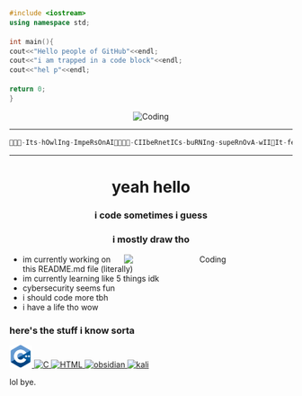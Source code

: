   
```c++
#include <iostream>
using namespace std;

int main(){
cout<<"Hello people of GitHub"<<endl;
cout<<"i am trapped in a code block"<<endl;
cout<<"hel p"<<endl;

return 0;
}
```

<p align="center">
<img align="center" alt="Coding" width="600"  src="https://media2.giphy.com/media/udK21RQeWtaGQ/giphy.gif?cid=ecf05e47rq4fvlfkxurhggub5njqowgf3jxxdzv734gym6cj&ep=v1_gifs_search&rid=giphy.gif&ct=g"/>
</p>

---

```js
-Its-hOwlIng-ImpeRsOnAI-CIIbeRnetICs-buRNIng-supeRnOvA-wIIIt-feeDIng-nIhIlIsthIsteRIA-thROugh-=pAIn=DespeRAtI2n-AnDRunAwAI-soCIAL=DeCQDlng--psIChoAnAlIsIs-getsto--redAcTED=-=1ongbefoRe-theoRetICAl-thAnAtosbursT=Up-the-whQle==o-peRAtIOn-=
```
---

<h1 align="center">yeah hello</h1>
<h3 align="center">i code sometimes i guess</h3>
<h3 align="center">i mostly draw tho</h3>
<p align="center">
<img align="right" alt="Coding" width="300" src="https://media4.giphy.com/media/v1.Y2lkPTc5MGI3NjExYjI4YmYwZDg5YmVjNzliMjMwMjEzMzA4OTJhZDIyOWQyOTRkZWIyOCZlcD12MV9pbnRlcm5hbF9naWZzX2dpZklkJmN0PWc/xWlgutH3ZZF6w/giphy.gif"/>
 </p>

- im currently working on this README.md file (literally)  
- im currently learning like 5 things idk
- cybersecurity seems fun
- i should code more tbh
- i have a life tho wow

<h3 align="left">here's the stuff i know  sorta</h3>
<p align="left"> 
<a href="https://www.w3schools.com/cpp/" target="_blank" rel="noreferrer"> <img src="https://raw.githubusercontent.com/devicons/devicon/master/icons/cplusplus/cplusplus-original.svg" alt="cplusplus" width="40" height="40"/> </a> 
<a href="https://www.w3schools.com/c/" target="_blank" rel="noreferrer"> <img src="https://github.com/erdlingchen/erdlingchen/assets/109912002/db1da6a8-4356-4298-9b5c-f043e8b9518b" alt="C" width="40" height="40"/> </a>
<a href="https://www.w3schools.com/html/" target="_blank" rel="noreferrer"> <img src="https://github.com/erdlingchen/erdlingchen/assets/109912002/a2e90f19-87a9-4997-8039-51b242d77edc" alt="HTML" width="40" height="40"/> </a>  
<a href="https://obsidian.md/" target="_blank" rel="noreferrer"> <img src="https://github.com/erdlingchen/erdlingchen/assets/109912002/70e9f05f-a6c9-46e5-a906-834e184554f0" alt="obsidian" width="40" height="40"/> </a> 
<a href="https://www.kali.org/" target="_blank" rel="noreferrer"> <img src="https://github.com/erdlingchen/erdlingchen/assets/109912002/dab7a45b-02b2-4bb3-be35-879df3d8bf7a" alt="kali" width="40" height="40"/> </a>
</p>



lol bye.


<!--
**erdlingchen/erdlingchen** is a ✨ _special_ ✨ repository because its `README.md` (this file) appears on your GitHub profile.

Here are some ideas to get you started:

- 🔭 I’m currently working on ...
- 🌱 I’m currently learning ...
- 👯 I’m looking to collaborate on ...
- 🤔 I’m looking for help with ...
- 💬 Ask me about ...
- 📫 How to reach me: ...
- 😄 Pronouns: ...
- ⚡ Fun fact: ...
-->
